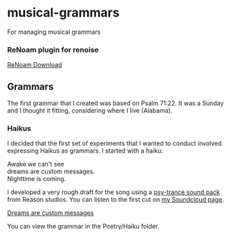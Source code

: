 # musical-grammars
For managing musical grammars

### ReNoam plugin for renoise

[ReNoam Download](https://www.renoise.com/tools/renoam)

## Grammars

The first grammar that I created was based on Psalm 71:22. It was a Sunday and I thought it fitting, considering where I live (Alabama).

### Haikus

I decided that the first set of experiments that I wanted to conduct involved expressing Haikus as grammars. I started with a haiku:

Awake we can't see<br>
dreams are custom messages.<br>
Nighttime is coming.<br>

I developed a very rough draft for the song using a [psy-trance sound pack](https://share.reasonstudios.com/pack/347) from Reason studios. You can listen to the first cut on [my Soundcloud page](https://soundcloud.com/cerkit-music).

[Dreams are custom messages](https://soundcloud.com/cerkit-music/dreams-are-custom-messages-psytrance-trance-130-bpm)

You can view the grammar in the Poetry/Haiku folder.



